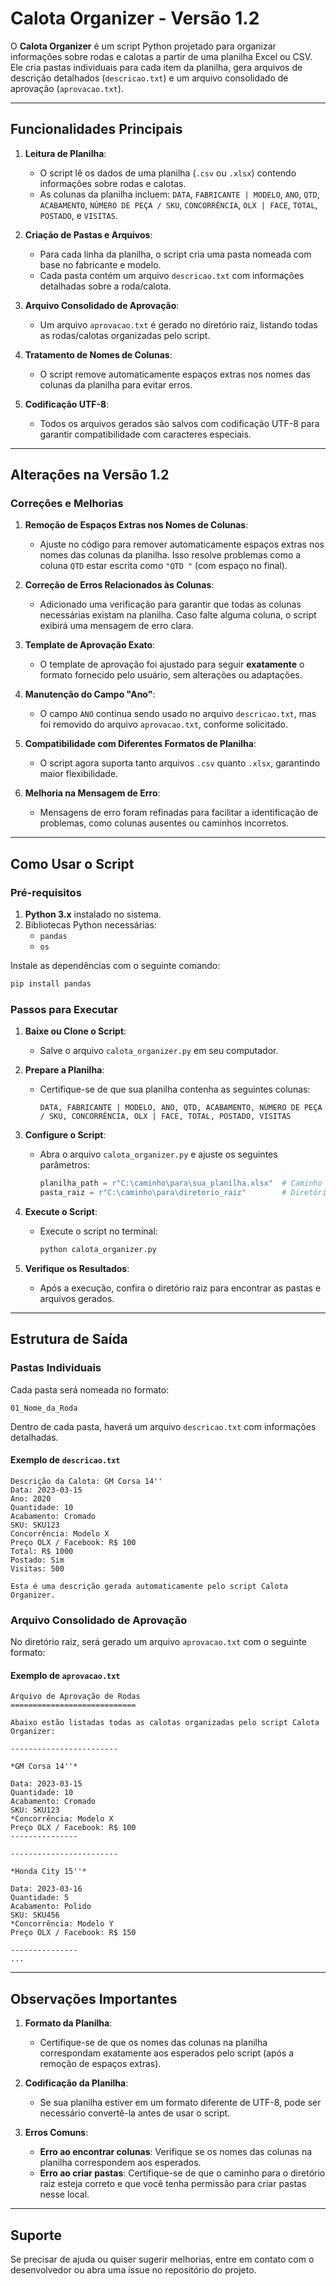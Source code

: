 # Calota Organizer - Versão 1.2

O **Calota Organizer** é um script Python projetado para organizar informações sobre rodas e calotas a partir de uma planilha Excel ou CSV. Ele cria pastas individuais para cada item da planilha, gera arquivos de descrição detalhados (`descricao.txt`) e um arquivo consolidado de aprovação (`aprovacao.txt`).

---

## Funcionalidades Principais

1. **Leitura de Planilha**:
   - O script lê os dados de uma planilha (`.csv` ou `.xlsx`) contendo informações sobre rodas e calotas.
   - As colunas da planilha incluem: `DATA`, `FABRICANTE | MODELO`, `ANO`, `QTD`, `ACABAMENTO`, `NÚMERO DE PEÇA / SKU`, `CONCORRÊNCIA`, `OLX | FACE`, `TOTAL`, `POSTADO`, e `VISITAS`.

2. **Criação de Pastas e Arquivos**:
   - Para cada linha da planilha, o script cria uma pasta nomeada com base no fabricante e modelo.
   - Cada pasta contém um arquivo `descricao.txt` com informações detalhadas sobre a roda/calota.

3. **Arquivo Consolidado de Aprovação**:
   - Um arquivo `aprovacao.txt` é gerado no diretório raiz, listando todas as rodas/calotas organizadas pelo script.

4. **Tratamento de Nomes de Colunas**:
   - O script remove automaticamente espaços extras nos nomes das colunas da planilha para evitar erros.

5. **Codificação UTF-8**:
   - Todos os arquivos gerados são salvos com codificação UTF-8 para garantir compatibilidade com caracteres especiais.

---

## Alterações na Versão 1.2

### Correções e Melhorias
1. **Remoção de Espaços Extras nos Nomes de Colunas**:
   - Ajuste no código para remover automaticamente espaços extras nos nomes das colunas da planilha. Isso resolve problemas como a coluna `QTD` estar escrita como `"QTD "` (com espaço no final).

2. **Correção de Erros Relacionados às Colunas**:
   - Adicionado uma verificação para garantir que todas as colunas necessárias existam na planilha. Caso falte alguma coluna, o script exibirá uma mensagem de erro clara.

3. **Template de Aprovação Exato**:
   - O template de aprovação foi ajustado para seguir **exatamente** o formato fornecido pelo usuário, sem alterações ou adaptações.

4. **Manutenção do Campo "Ano"**:
   - O campo `ANO` continua sendo usado no arquivo `descricao.txt`, mas foi removido do arquivo `aprovacao.txt`, conforme solicitado.

5. **Compatibilidade com Diferentes Formatos de Planilha**:
   - O script agora suporta tanto arquivos `.csv` quanto `.xlsx`, garantindo maior flexibilidade.

6. **Melhoria na Mensagem de Erro**:
   - Mensagens de erro foram refinadas para facilitar a identificação de problemas, como colunas ausentes ou caminhos incorretos.

---

## Como Usar o Script

### Pré-requisitos
1. **Python 3.x** instalado no sistema.
2. Bibliotecas Python necessárias:
   - `pandas`
   - `os`

Instale as dependências com o seguinte comando:
```bash
pip install pandas
```

### Passos para Executar
1. **Baixe ou Clone o Script**:
   - Salve o arquivo `calota_organizer.py` em seu computador.

2. **Prepare a Planilha**:
   - Certifique-se de que sua planilha contenha as seguintes colunas:
     ```
     DATA, FABRICANTE | MODELO, ANO, QTD, ACABAMENTO, NÚMERO DE PEÇA / SKU, CONCORRÊNCIA, OLX | FACE, TOTAL, POSTADO, VISITAS
     ```

3. **Configure o Script**:
   - Abra o arquivo `calota_organizer.py` e ajuste os seguintes parâmetros:
     ```python
     planilha_path = r"C:\caminho\para\sua_planilha.xlsx"  # Caminho para a planilha
     pasta_raiz = r"C:\caminho\para\diretorio_raiz"        # Diretório onde as pastas serão criadas
     ```

4. **Execute o Script**:
   - Execute o script no terminal:
     ```bash
     python calota_organizer.py
     ```

5. **Verifique os Resultados**:
   - Após a execução, confira o diretório raiz para encontrar as pastas e arquivos gerados.

---

## Estrutura de Saída

### Pastas Individuais
Cada pasta será nomeada no formato:
```
01_Nome_da_Roda
```
Dentro de cada pasta, haverá um arquivo `descricao.txt` com informações detalhadas.

#### Exemplo de `descricao.txt`
```
Descrição da Calota: GM Corsa 14''
Data: 2023-03-15
Ano: 2020
Quantidade: 10
Acabamento: Cromado
SKU: SKU123
Concorrência: Modelo X
Preço OLX / Facebook: R$ 100
Total: R$ 1000
Postado: Sim
Visitas: 500

Esta é uma descrição gerada automaticamente pelo script Calota Organizer.
```

### Arquivo Consolidado de Aprovação
No diretório raiz, será gerado um arquivo `aprovacao.txt` com o seguinte formato:

#### Exemplo de `aprovacao.txt`
```
Arquivo de Aprovação de Rodas
============================

Abaixo estão listadas todas as calotas organizadas pelo script Calota Organizer:

------------------------

*GM Corsa 14''*

Data: 2023-03-15
Quantidade: 10
Acabamento: Cromado
SKU: SKU123
*Concorrência: Modelo X
Preço OLX / Facebook: R$ 100
---------------

------------------------

*Honda City 15''*

Data: 2023-03-16
Quantidade: 5
Acabamento: Polido
SKU: SKU456
*Concorrência: Modelo Y
Preço OLX / Facebook: R$ 150

---------------
...
```

---

## Observações Importantes

1. **Formato da Planilha**:
   - Certifique-se de que os nomes das colunas na planilha correspondam exatamente aos esperados pelo script (após a remoção de espaços extras).

2. **Codificação da Planilha**:
   - Se sua planilha estiver em um formato diferente de UTF-8, pode ser necessário convertê-la antes de usar o script.

3. **Erros Comuns**:
   - **Erro ao encontrar colunas**: Verifique se os nomes das colunas na planilha correspondem aos esperados.
   - **Erro ao criar pastas**: Certifique-se de que o caminho para o diretório raiz esteja correto e que você tenha permissão para criar pastas nesse local.

---

## Suporte

Se precisar de ajuda ou quiser sugerir melhorias, entre em contato com o desenvolvedor ou abra uma issue no repositório do projeto.

